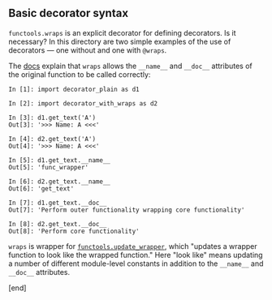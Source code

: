 ## Basic decorator syntax

`functools.wraps` is an explicit decorator for defining decorators. Is it necessary? In this directory are two simple examples of the use of decorators — one without and one with `@wraps`.

The [docs](https://docs.python.org/3.5/library/functools.html?highlight=functools.wraps#functools.wraps) explain that `wraps` allows the `__name__` and `__doc__` attributes of the original function to be called correctly:

```
In [1]: import decorator_plain as d1

In [2]: import decorator_with_wraps as d2

In [3]: d1.get_text('A')
Out[3]: '>>> Name: A <<<'

In [4]: d2.get_text('A')
Out[4]: '>>> Name: A <<<'

In [5]: d1.get_text.__name__
Out[5]: 'func_wrapper'

In [6]: d2.get_text.__name__
Out[6]: 'get_text'

In [7]: d1.get_text.__doc__
Out[7]: 'Perform outer functionality wrapping core functionality'

In [8]: d2.get_text.__doc__
Out[8]: 'Perform core functionality'

```

`wraps` is wrapper for [`functools.update_wrapper`](https://docs.python.org/3.5/library/functools.html?highlight=functools.wraps#functools.update_wrapper), which "updates a wrapper function to look like the wrapped function." Here "look like" means updating a number of different module-level constants in addition to the `__name__` and `__doc__` attributes.

[end]
